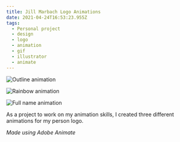 ```yaml
---
title: Jill Marbach Logo Animations
date: 2021-04-24T16:53:23.955Z
tags:
  - Personal project
  - design
  - logo
  - animation
  - gif
  - illustrator
  - animate
---
```

![Outline animation](/assets/drawing-logo.gif "Outline animation")

![Rainbow animation](/assets/rainbow-logo.gif "Rainbow animation")

![Full name animation](/assets/full-name-appears.gif "Full name animation")

As a project to work on my animation skills, I created three different animations for my person logo.

*Made using Adobe Animate*